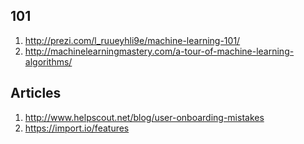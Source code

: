 ## 101

1. http://prezi.com/l_ruueyhli9e/machine-learning-101/
1. http://machinelearningmastery.com/a-tour-of-machine-learning-algorithms/

## Articles

1. http://www.helpscout.net/blog/user-onboarding-mistakes
1. https://import.io/features
